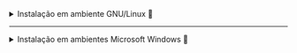<details>
   <summary>Instalação em ambiente GNU/Linux </summary>

   Pensado a ser executado em distribuições Linux de base Debian em um primeiro momento, esta aplicação possui uma instalação fácil e rápida, que deve ser feita abrindo um terminal e executando os seguintes comandos, em sequência:

   ```bash
   sudo apt update
   sudo apt upgrade -y
   mkdir -p ~/repos
   sudo apt install git unzip wget -y
   cd ~/repos
   wget https://github.com/tarcisioribeiro/ExpenseLit/archive/refs/heads/main.zip
   unzip main.zip
   mv ExpenseLit-main ExpenseLit
   cd ExpenseLit/
   sudo ./services/linux/install_service.sh
   ```

   A execução do script **install_service.sh** automaticamente realizará a instalação das dependências e configuração do ambiente da aplicação.

</details>

---

<details>
   <summary>Instalação em ambientes Microsoft Windows </summary>

   Anres de tudo, certifique-se de ter o **[Git](https://git-scm.com/downloads)** instalado em sua máquina, para que seja possível clonar o código do projeto.

   Nas versões mais recentes do Windows 10/11, foi implementada a ferramenta **[WinGet](https://learn.microsoft.com/en-us/windows/package-manager/winget/)**, que permite o download e instalação de diversos softwares que estão agrupados e disponibilizados na plataforma **[winget.run](https://winget.run/)**. Basta procurar pelo software desejado, neste caso, o Git, e copiar o seu comando de download/instalação e executá-lo em uma janela do PowerShell.

   Para utilizar o ExpenseLit em ambiente **Windows**, execute o **Windows PowerShell** como **administrador**, executando em sequência os comandos abaixo:

   ```powershell
   Set-ExecutionPolicy Unrestricted
   winget install -e --id Git.Git
   cd ~
   ```


   Feche o PowerShell, e o execute novamente, desta vez sem a necessidade dos privilégios de administrador, e execute estes comandos:

   ```powershell
   git clone https://github.com/tarcisioribeiro/ExpenseLit.git
   whoami
   ```
   Anote o nome de usuário que aparecerá ao executar o comando **whoami**, que deve retornar algo como desktop-q6nbvq\dev. Anote os caracteres que são mostrados após a \.

   Execute novamente o PowerShell como administrador, e execute estes comandos:

   ```
   cd C:\Users\'usuario_anotado'
   .\ExpenseLit\services\windows\InstallWSL.ps1
   ```

   Após executar os comandos acima, reinicie a máquina, executando o Windows PowerShell com permissões de administrador novamente, e execute o seguinte comando:

   ```powershell
   .\ExpenseLit\services\windows\InstallWSL_Ubuntu22.04.ps1
   ```

   A execução do script **InstallWSL.ps1** automaticamente realizará a instalação do **[WSL](https://learn.microsoft.com/en-us/windows/wsl/)**, que é o Subsistema Linux para Windows. O script **InstallWSL_Ubuntu22.04.ps1** realizará a instalação do **[Ubuntu 22.04](https://ubuntu.com/download/desktop/thank-you?version=22.04&architecture=amd64)** sobre o WSL.

   ### Configuração da aplicação através do WSL

   Para instalar a aplicação no WSL pelo Ubuntu 22.04, execute a aplicação do Ubuntu 22.04 que foi instalada anteriormente, e siga o passo a passo abaixo:

   1. Ao executar o Ubuntu 22.04, será necessário definir um nome de usuário, o qual deve ser **serveruser**, para que a aplicação possa ser instalada.
      
      **OBS.:** Defina uma senha que possa lembrar, e a armazene, pois ela será utilizada algumas vezes durante a instalação.

   2. Após definir uma senha, execute os seguintes comandos na aplicação do Ubuntu 22.04:

   ```bash
   cd ~
   sudo apt update
   sudo apt upgrade -y
   mkdir -p ~/repos
   sudo apt install build-essential git curl wget neofetch net-tools unzip -y
   cd ~/repos
   wget https://github.com/tarcisioribeiro/ExpenseLit/archive/refs/heads/main.zip
   unzip main.zip
   mv ExpenseLit-main ExpenseLit
   cd ExpenseLit/
   sudo ./services/linux/install_service.sh
   ```

   3. Após executar os comandos acima, será disponibilizado através do terminal o link de acesso, o qual deve ser copiado e colado em seu navegador de preferência.

</details>